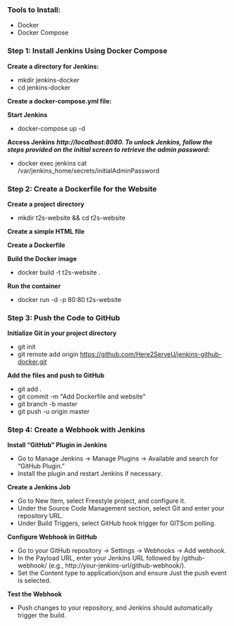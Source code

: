 ### Tools to Install:

* Docker
* Docker Compose

### Step 1: Install Jenkins Using Docker Compose
**Create a directory for Jenkins:**
* mkdir jenkins-docker
* cd jenkins-docker

**Create a docker-compose.yml file:**

**Start Jenkins**
* docker-compose up -d

**Access Jenkins**
***http://localhost:8080. To unlock Jenkins, follow the steps provided on the initial screen to retrieve the admin password:***
* docker exec jenkins cat /var/jenkins_home/secrets/initialAdminPassword

### Step 2: Create a Dockerfile for the Website
**Create a project directory**
* mkdir t2s-website && cd t2s-website

**Create a simple HTML file**

**Create a Dockerfile**

**Build the Docker image**
* docker build -t t2s-website .

**Run the container**
* docker run -d -p 80:80 t2s-website

### Step 3: Push the Code to GitHub
**Initialize Git in your project directory**
* git init
* git remote add origin https://github.com/Here2ServeU/jenkins-github-docker.git

**Add the files and push to GitHub**
* git add .
* git commit -m "Add Dockerfile and website"
* git branch -b master
* git push -u origin master

### Step 4: Create a Webhook with Jenkins
**Install “GitHub” Plugin in Jenkins**
* Go to Manage Jenkins -> Manage Plugins -> Available and search for “GitHub Plugin.”
* Install the plugin and restart Jenkins if necessary.

**Create a Jenkins Job**
* Go to New Item, select Freestyle project, and configure it.
* Under the Source Code Management section, select Git and enter your repository URL.
* Under Build Triggers, select GitHub hook trigger for GITScm polling.

**Configure Webhook in GitHub**
* Go to your GitHub repository -> Settings -> Webhooks -> Add webhook.
* In the Payload URL, enter your Jenkins URL followed by /github-webhook/ (e.g., http://your-jenkins-url/github-webhook/).
* Set the Content type to application/json and ensure Just the push event is selected.

**Test the Webhook**
* Push changes to your repository, and Jenkins should automatically trigger the build.